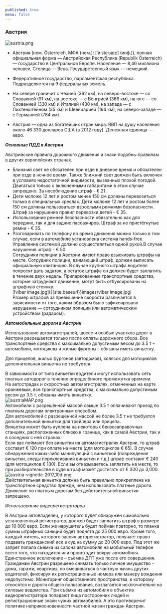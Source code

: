 ```yaml
---
published: true
menu: false
---
```

### Австрия
![austria.png]({{site.baseurl}}images/austria.png)

- А́встрия (нем. Österreich, МФА (нем.): [ˈøːstɐˌʁaɪç] (инф.)), полная официальная форма — Австри́йская Респу́блика (Republik Österreich) — государство в Центральной Европе. Население — 8,46 миллиона человек. Столица — Вена. Государственный язык — немецкий.

- Федеративное государство, парламентская республика. Подразделяется на 9 федеральных земель.

- На севере граничит с Чехией (362 км), на северо-востоке — со Словакией (91 км), на востоке — с Венгрией (366 км), на юге — со Словенией (330 км) и Италией (430 км), на западе — с Лихтенштейном (35 км) и Швейцарией (164 км), на северо-западе — с Германией (784 км).

- Австрия — одна из богатейших стран мира. ВВП на душу населения около 46 330 долларов США (в 2012 году). Денежная единица — евро.  

_**Основные ПДД в Австрии**_  

Австрийские правила дорожного движения и знаки подобны правилам в других европейских странах.  
- Ближний свет не обязателен при езде в дневное время и обязателен при езде в ночное время. Также ближний свет должен быть включен в условиях недостаточной видимости, вызванных плохой погодой. Двигаться только с включенными габаритами в этом случае запрещено. За несоблюдение штраф - € 21.  
- Дети моложе 12 лет и ростом менее 150 см должны перевозиться только в специальных креслах. Дети моложе 12 лет и ростом более 150 см должны пользоваться взрослыми ремнями безопасности. Штраф за нарушение правил перевозки детей - € 35.  
- Использование ремней безопасности обязательно как для передних, так и для задних пассажиров. Штраф за не пристёгнутые ремни - € 35.  
- Разговаривать по телефону во время движения можно только в том случае, если в автомобиле установлена система hands-free. Управление системой должно осуществляться одной рукой.В случае нарушения штраф - € 50.  
 Сотрудники полиции в Австрии имеют право взыскивать штрафы на месте. Сотрудник полиции, взимающий штраф, должен выписать официальную квитанцию. В случае крупного штрафа водителя попросят дать задаток, а остаток штрафа он должен будет заплатить в течение двух недель. Припаркованные транспортные средства, которые затрудняют движение, могут быть отбуксированы на штрафную стоянку.  
 ![viber image.jpg]({{site.baseurl}}images/viber image.jpg)  
 Размер штрафов за превышение скорости различается в зависимости от того, каким образом было зафиксировано нарушение — сотрудником полиции или автоматическим устройством (радаром).


_**Автомобильные дороги в Австрии**_  

Использование автомагистралей, шоссе и особых участков дорог в Австрии разрешается только после оплаты дорожного сбора. Все транспортные средства с максимально допустимым весом до 3.5 т – автомобили, мотоциклы и жилые фургоны – обязаны иметь виньетку.  

Для прицепов, жилых фургонов (автодомов), колясок для мотоциклов дополнительная виньетка не требуется.  

В зависимости от типа виньетки водители могут использовать сеть платных автодорог в течение определённого промежутка времени.  
На автострадах и скоростных автомагистралях, отмеченных на карте оранжевым, все транспортные средства, с максимально допустимым весом до 3.5 т, обязаны иметь виньетку.  
![austriaMAP.png]({{site.baseurl}}images/austriaMAP.png)  
Автомобили с разрешённой массой свыше 3.5 т оплачивают проезд по платным дорогам электронным способом.  
Для автомобилей с разрешённой массой не более 3.5 т не требуется дополнительной виньетки для трейлера или прицепа.  
Виньетка может быть куплена на некоторых бензозаправочных станциях, расположенных близко к границе, как в самой Австрии, так и в соседних с ней странах.  
Если вас поймают без виньетки на автомагистралях Австрии, то штраф составит € 120 при оплате на месте (для мотоциклов € 65). В случае обнаружения каких-либо манипуляций с виньеткой (повреждения виньетки, следы переклеивания виньетки и т.д.) штраф составит € 240 (для мотоциклов € 130). Если вы отказываетесь заплатить на месте, то при разбирательстве в суде штраф может достигать от € 300 до 3,000.  
![austria-vignette-2017_10d.png]({{site.baseurl}}images/austria-vignette-2017_10d.png)  
Действительная виньетка должна быть правильно прикреплена на транспортное средство прежде, чем использовать платные дороги. Движение по платным дорогам без действительной виньетки запрещено.  

_Использование видеорегистраторов_

В Австрии автовладелец, у которого будет обнаружен самовольно установленный регистратор, должен будет заплатить штраф в размере до 10 000 евро. Если же нарушитель будет пойман повторно, то планка суммы штрафных санкций будет поднята до 25 000 евро. Кроме того, каждый житель, которого заснял авторегистратор, получает право подавать гражданский иск в суд на сумму до 20 000 евро. Под этот же запрет попала съёмка из салона автомобиля на мобильный телефон всего того, что находится или происходит вокруг автомобиля.  
Единственное исключение – съёмка ДТП уже после его совершения.  
Гражданам Австрии разрешено снимать только личное имущество - дома, гаражи, квартиры, но вмешиваться в частную жизнь других водителей, фиксируя их регистрационные номера или манеру вождения недопустимо. Мониторинг общественного пространства, к которому относятся и дороги общего пользования, возлагается исключительно на силовые ведомства. При съёмке из автомобиля в объектив видеорегистратора попадают лица посторонних людей и регистрационные знаки чужих автомобилей. А это противоречит политике неприкосновенности частной жизни граждан Австрии.
